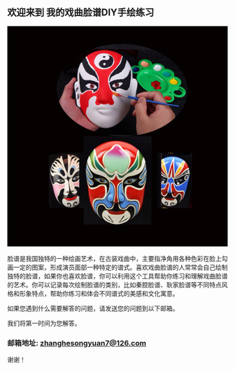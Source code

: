 ## 欢迎来到 我的戏曲脸谱DIY手绘练习

![Image](icon-1024.png)

脸谱是我国独特的一种绘画艺术，在古装戏曲中，主要指净角用各种色彩在脸上勾画一定的图案，形成演员面部一种特定的谱式。喜欢戏曲脸谱的人常常会自己绘制独特的脸谱，如果你也喜欢脸谱，你可以利用这个工具帮助你练习和理解戏曲脸谱的艺术。你可以记录每次绘制脸谱的类别，比如秦腔脸谱、耿家脸谱等不同特点风格和形象特点，帮助你练习和体会不同谱式的美感和文化寓意。


如果您遇到什么需要解答的问题，请发送您的问题到以下邮箱。

我们将第一时间为您解答。

### 邮箱地址: zhanghesongyuan7@126.com

谢谢！
